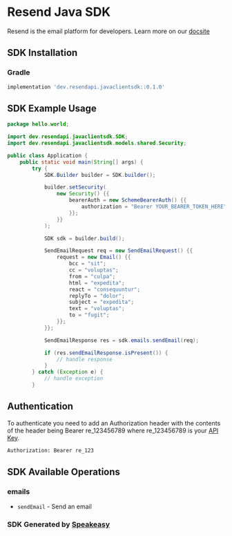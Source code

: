 # Resend Java SDK

Resend is the email platform for developers. Learn more on our [docsite](https://resend.com/docs/api-reference/concepts) 

<!-- Start SDK Installation -->
## SDK Installation

### Gradle

```groovy
implementation 'dev.resendapi.javaclientsdk::0.1.0'
```
<!-- End SDK Installation -->

## SDK Example Usage
<!-- Start SDK Example Usage -->
```java
package hello.world;

import dev.resendapi.javaclientsdk.SDK;
import dev.resendapi.javaclientsdk.models.shared.Security;

public class Application {
    public static void main(String[] args) {
        try {
            SDK.Builder builder = SDK.builder();

            builder.setSecurity(
                new Security() {{
                    bearerAuth = new SchemeBearerAuth() {{
                        authorization = "Bearer YOUR_BEARER_TOKEN_HERE";
                    }};
                }}
            );

            SDK sdk = builder.build();

            SendEmailRequest req = new SendEmailRequest() {{
                request = new Email() {{
                    bcc = "sit";
                    cc = "voluptas";
                    from = "culpa";
                    html = "expedita";
                    react = "consequuntur";
                    replyTo = "dolor";
                    subject = "expedita";
                    text = "voluptas";
                    to = "fugit";
                }};
            }};

            SendEmailResponse res = sdk.emails.sendEmail(req);

            if (res.sendEmailResponse.isPresent()) {
                // handle response
            }
        } catch (Exception e) {
            // handle exception
        }
```
<!-- End SDK Example Usage -->

## Authentication
To authenticate you need to add an Authorization header with the contents of the header being Bearer re_123456789 where re_123456789 is your [API Key](https://resend.com/login?redirectedFrom=%2Fapi-keys).

```bash
Authorization: Bearer re_123
```

<!-- Start SDK Available Operations -->
## SDK Available Operations

### emails

* `sendEmail` - Send an email

<!-- End SDK Available Operations -->

### SDK Generated by [Speakeasy](https://docs.speakeasyapi.dev/docs/using-speakeasy/client-sdks)
